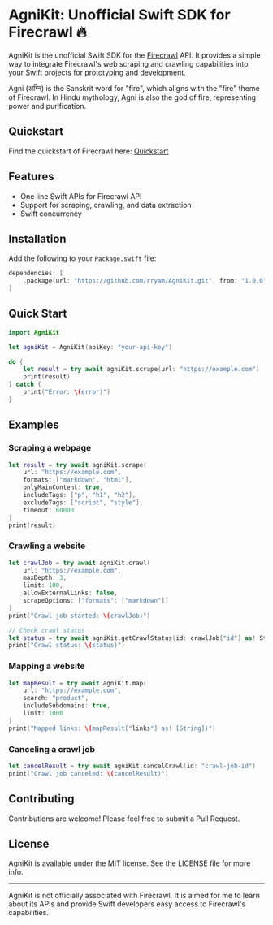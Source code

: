 # **AgniKit: Unofficial Swift SDK for Firecrawl 🔥**

AgniKit is the unofficial Swift SDK for the [Firecrawl](https://www.firecrawl.dev) API. It provides a simple way to integrate Firecrawl's web scraping and crawling capabilities into your Swift projects for prototyping and development.

Agni (अग्नि) is the Sanskrit word for "fire", which aligns with the "fire" theme of Firecrawl. In Hindu mythology, Agni is also the god of fire, representing power and purification.

## **Quickstart**

Find the quickstart of Firecrawl here: [Quickstart](https://docs.firecrawl.dev/introduction)

## **Features**

- One line Swift APIs for Firecrawl API
- Support for scraping, crawling, and data extraction
- Swift concurrency

## **Installation**

Add the following to your `Package.swift` file:

```swift
dependencies: [
    .package(url: "https://github.com/rryam/AgniKit.git", from: "1.0.0")
]
```

## **Quick Start**

```swift
import AgniKit

let agniKit = AgniKit(apiKey: "your-api-key")

do {
    let result = try await agniKit.scrape(url: "https://example.com")
    print(result)
} catch {
    print("Error: \(error)")
}
```

## **Examples**

### Scraping a webpage

```swift
let result = try await agniKit.scrape(
    url: "https://example.com",
    formats: ["markdown", "html"],
    onlyMainContent: true,
    includeTags: ["p", "h1", "h2"],
    excludeTags: ["script", "style"],
    timeout: 60000
)
print(result)
```

### Crawling a website

```swift
let crawlJob = try await agniKit.crawl(
    url: "https://example.com",
    maxDepth: 3,
    limit: 100,
    allowExternalLinks: false,
    scrapeOptions: ["formats": ["markdown"]]
)
print("Crawl job started: \(crawlJob)")

// Check crawl status
let status = try await agniKit.getCrawlStatus(id: crawlJob["id"] as! String)
print("Crawl status: \(status)")
```

### Mapping a website

```swift
let mapResult = try await agniKit.map(
    url: "https://example.com",
    search: "product",
    includeSubdomains: true,
    limit: 1000
)
print("Mapped links: \(mapResult["links"] as! [String])")
```

### Canceling a crawl job

```swift
let cancelResult = try await agniKit.cancelCrawl(id: "crawl-job-id")
print("Crawl job canceled: \(cancelResult)")
```

## **Contributing**

Contributions are welcome! Please feel free to submit a Pull Request.

## **License**

AgniKit is available under the MIT license. See the LICENSE file for more info.

---

AgniKit is not officially associated with Firecrawl. It is aimed for me to learn about its APIs and provide Swift developers easy access to Firecrawl's capabilities.
